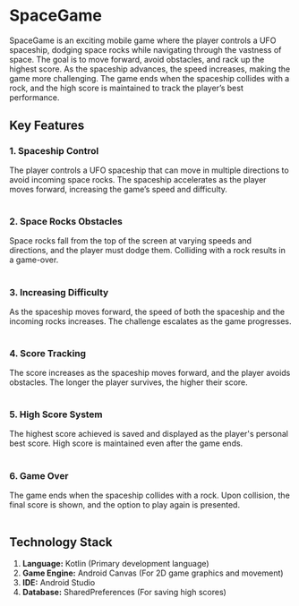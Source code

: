 <h1>SpaceGame</h1>
SpaceGame is an exciting mobile game where the player controls a UFO spaceship, dodging space rocks while navigating through the vastness of space. The goal is to move forward, avoid obstacles, and rack up the highest score. As the spaceship advances, the speed increases, making the game more challenging. The game ends when the spaceship collides with a rock, and the high score is maintained to track the player’s best performance.

<h2>Key Features</h2>
<h3 style="font-size: 16px;">1. Spaceship Control</h3>
The player controls a UFO spaceship that can move in multiple directions to avoid incoming space rocks.
The spaceship accelerates as the player moves forward, increasing the game’s speed and difficulty.
<br></br>
<h3 style="font-size: 16px;">2. Space Rocks Obstacles</h3>
Space rocks fall from the top of the screen at varying speeds and directions, and the player must dodge them.
Colliding with a rock results in a game-over.
<br></br>
<h3 style="font-size: 16px;">3. Increasing Difficulty</h3>
As the spaceship moves forward, the speed of both the spaceship and the incoming rocks increases.
The challenge escalates as the game progresses.
<br></br>
<h3 style="font-size: 16px;">4. Score Tracking</h3>
The score increases as the spaceship moves forward, and the player avoids obstacles.
The longer the player survives, the higher their score.
<br></br>
<h3 style="font-size: 16px;">5. High Score System</h3>
The highest score achieved is saved and displayed as the player's personal best score.
High score is maintained even after the game ends.
<br></br>
<h3 style="font-size: 16px;">6. Game Over</h3>
The game ends when the spaceship collides with a rock.
Upon collision, the final score is shown, and the option to play again is presented.
<br></br>
<h2>Technology Stack</h2>
<ol>
    <li><strong>Language:</strong> Kotlin (Primary development language)</li>
    <li><strong>Game Engine:</strong> Android Canvas (For 2D game graphics and movement)</li>
    <li><strong>IDE:</strong> Android Studio</li>
    <li><strong>Database:</strong> SharedPreferences (For saving high scores)</li>
</ol>
